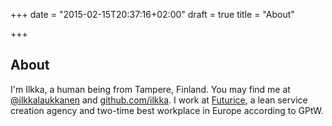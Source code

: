 +++
date = "2015-02-15T20:37:16+02:00"
draft = true
title = "About"

+++

## About

I'm Ilkka, a human being from Tampere, Finland. You may find me at [@ilkkalaukkanen](http://twitter.com/ilkkalaukkanen) and [github.com/ilkka](github.com/ilkka). I work at [Futurice](http://futurice.com), a lean service creation agency and two-time best workplace in Europe according to GPtW.
